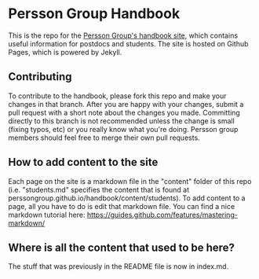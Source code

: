 # Persson Group Handbook

This is the repo for the [Persson Group's handbook site](https://perssongroup.github.io/handbook/), which contains useful information for postdocs and students. The site is hosted on Github Pages, which is powered by Jekyll. 

## Contributing
To contribute to the handbook, please fork this repo and make your changes in that branch. After you are happy with your changes, submit a pull request with a short note about the changes you made. Committing directly to this branch is not recommended unless the change is small (fixing typos, etc) or you really know what you're doing. Persson group members should feel free to merge their own pull requests. 

## How to add content to the site
Each page on the site is a markdown file in the "content" folder of this repo (i.e. "students.md" specifies the content that is found at perssongroup.github.io/handbook/content/students). To add content to a page, all you have to do is edit that markdown file. You can find a nice markdown tutorial here: https://guides.github.com/features/mastering-markdown/


## Where is all the content that used to be here?
The stuff that was previously in the README file is now in index.md.
